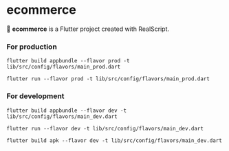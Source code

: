 # ecommerce

🚀 **ecommerce** is a Flutter project created with RealScript.

### For production

```
flutter build appbundle --flavor prod -t lib/src/config/flavors/main_prod.dart

```

```
flutter run --flavor prod -t lib/src/config/flavors/main_prod.dart

```

### For development

```
flutter build appbundle --flavor dev -t lib/src/config/flavors/main_dev.dart

```

```
flutter run --flavor dev -t lib/src/config/flavors/main_dev.dart

```

```
flutter build apk --flavor dev -t lib/src/config/flavors/main_dev.dart


```
